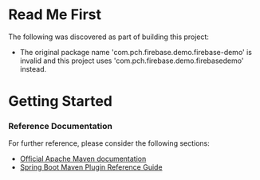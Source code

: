 # Read Me First
The following was discovered as part of building this project:

* The original package name 'com.pch.firebase.demo.firebase-demo' is invalid and this project uses 'com.pch.firebase.demo.firebasedemo' instead.

# Getting Started

### Reference Documentation
For further reference, please consider the following sections:

* [Official Apache Maven documentation](https://maven.apache.org/guides/index.html)
* [Spring Boot Maven Plugin Reference Guide](https://docs.spring.io/spring-boot/docs/2.2.5.RELEASE/maven-plugin/)

